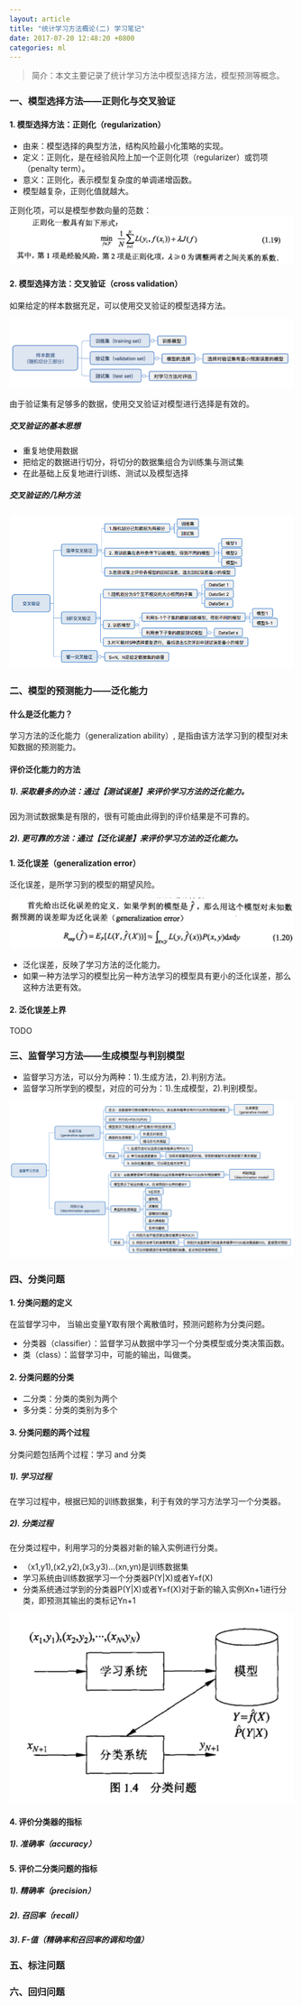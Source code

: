 ```yaml
---
layout: article 
title: "统计学习方法概论(二) 学习笔记"
date: 2017-07-20 12:48:20 +0800
categories: ml
---
```

>简介：本文主要记录了统计学习方法中模型选择方法，模型预测等概念。

### 一、模型选择方法——正则化与交叉验证
#### 1. 模型选择方法：正则化（regularization）
- 由来：模型选择的典型方法，结构风险最小化策略的实现。
- 定义：正则化，是在经验风险上加一个正则化项（regularizer）或罚项（penalty term）。
- 意义：正则化，表示模型复杂度的单调递增函数。
- 模型越复杂，正则化值就越大。

正则化项，可以是模型参数向量的范数：<br/>
![正则化项](https://github.com/sandysuehe/sandysuehe.github.io/blob/master/images/ml/statics_learn_2/正则化项.png?raw=true)


#### 2. 模型选择方法：交叉验证（cross validation）
如果给定的样本数据充足，可以使用交叉验证的模型选择方法。

![样本切分](https://github.com/sandysuehe/sandysuehe.github.io/blob/master/images/ml/statics_learn_2/样本切分.png?raw=true)

由于验证集有足够多的数据，使用交叉验证对模型进行选择是有效的。

##### 交叉验证的基本思想
- 重复地使用数据
- 把给定的数据进行切分，将切分的数据集组合为训练集与测试集
- 在此基础上反复地进行训练、测试以及模型选择

##### 交叉验证的几种方法
![交叉验证](https://github.com/sandysuehe/sandysuehe.github.io/blob/master/images/ml/statics_learn_2/交叉验证.png?raw=true)

### 二、模型的预测能力——泛化能力
#### 什么是泛化能力？
学习方法的泛化能力（generalization ability）, 是指由该方法学习到的模型对未知数据的预测能力。

#### 评价泛化能力的方法
##### 1). 采取最多的办法：通过【测试误差】来评价学习方法的泛化能力。
因为测试数据集是有限的，很有可能由此得到的评价结果是不可靠的。

##### 2). 更可靠的方法：通过【泛化误差】来评价学习方法的泛化能力。

#### 1. 泛化误差（generalization error）

泛化误差，是所学习到的模型的期望风险。

![泛化误差](https://github.com/sandysuehe/sandysuehe.github.io/blob/master/images/ml/statics_learn_2/泛化误差.png?raw=true)

- 泛化误差，反映了学习方法的泛化能力。
- 如果一种方法学习的模型比另一种方法学习的模型具有更小的泛化误差，那么这种方法更有效。


#### 2. 泛化误差上界

TODO

### 三、监督学习方法——生成模型与判别模型
- 监督学习方法，可以分为两种：1).生成方法，2).判别方法。
- 监督学习所学到的模型，对应的可分为：1).生成模型，2).判别模型。

![生成方法和判别方法](https://github.com/sandysuehe/sandysuehe.github.io/blob/master/images/ml/statics_learn_2/生成方法和判别方法.png?raw=true)

### 四、分类问题
#### 1. 分类问题的定义
在监督学习中， 当输出变量Y取有限个离散值时，预测问题称为分类问题。

- 分类器（classifier）：监督学习从数据中学习一个分类模型或分类决策函数。
- 类（class）：监督学习中，可能的输出，叫做类。

#### 2. 分类问题的分类
- 二分类：分类的类别为两个
- 多分类：分类的类别为多个

#### 3. 分类问题的两个过程
分类问题包括两个过程：学习 and 分类

##### 1). 学习过程
在学习过程中，根据已知的训练数据集，利于有效的学习方法学习一个分类器。

##### 2). 分类过程
在分类过程中，利用学习的分类器对新的输入实例进行分类。

- （x1,y1),(x2,y2),(x3,y3)...(xn,yn)是训练数据集
-  学习系统由训练数据学习一个分类器P(Y|X)或者Y=f(X)
-  分类系统通过学到的分类器P(Y|X)或者Y=f(X)对于新的输入实例Xn+1进行分类，即预测其输出的类标记Yn+1

![分类问题](https://github.com/sandysuehe/sandysuehe.github.io/blob/master/images/ml/statics_learn_2/分类问题.png?raw=true)

#### 4. 评价分类器的指标
##### 1). 准确率（accuracy）

#### 5. 评价二分类问题的指标
##### 1). 精确率（precision）
##### 2). 召回率（recall）
##### 3). F-值（精确率和召回率的调和均值）

### 五、标注问题
### 六、回归问题
